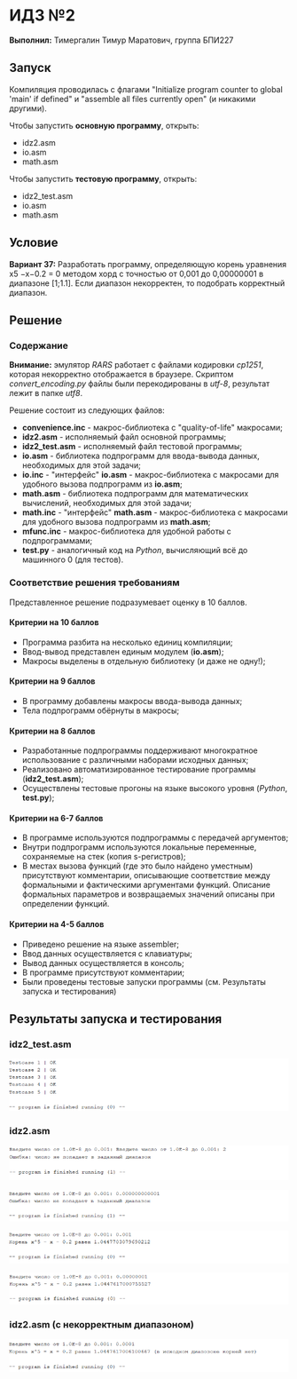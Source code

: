 # ИДЗ №2

**Выполнил:** Тимергалин Тимур Маратович, группа БПИ227

## Запуск

Компиляция проводилась с флагами "Initialize program counter to global 'main' if defined" и "assemble all files currently open" (и никакими другими).

Чтобы запустить **основную программу**, открыть:

- idz2.asm
- io.asm
- math.asm

Чтобы запустить **тестовую программу**, открыть:

- idz2_test.asm
- io.asm
- math.asm

## Условие

**Вариант 37:** Разработать программу, определяющую корень уравнения x5 −x−0.2 = 0 методом хорд с точностью от 0,001 до 0,00000001 в диапазоне [1;1.1]. Если диапазон некорректен, то подобрать корректный диапазон.

## Решение

### Содержание

**Внимание:** эмулятор *RARS* работает с файлами кодировки *cp1251*, которая некорректно отображается в браузере. Скриптом  *convert_encoding.py* файлы были перекодированы в *utf-8*, результат лежит в папке *utf8*.

Решение состоит из следующих файлов:

- **convenience.inc** - макрос-библиотека с "quality-of-life" макросами;
- **idz2.asm** - исполняемый файл основной программы;
- **idz2_test.asm** - исполняемый файл тестовой программы;
- **io.asm** - библиотека подпрограмм для ввода-вывода данных, необходимых для этой задачи;
- **io.inc** - "интерфейс" **io.asm** - макрос-библиотека с макросами для удобного вызова подпрограмм из **io.asm**;
- **math.asm** - библиотека подпрограмм для математических вычислений, необходимых для этой задачи;
- **math.inc** - "интерфейс" **math.asm** - макрос-библиотека с макросами для удобного вызова подпрограмм из **math.asm**;
- **mfunc.inc** - макрос-библиотека для удобной работы с подпрограммами;
- **test.py** - аналогичный код на *Python*, вычисляющий всё до машинного 0 (для тестов).

### Соответствие решения требованиям

Представленное решение подразумевает оценку в 10 баллов.

#### Критерии на 10 баллов

- Программа разбита на несколько единиц компиляции;
- Ввод-вывод представлен единым модулем (**io.asm**);
- Макросы выделены в отдельную библиотеку (и даже не одну!);

#### Критерии на 9 баллов

- В программу добавлены макросы ввода-вывода данных;
- Тела подпрограмм обёрнуты в макросы;

#### Критерии на 8 баллов

- Разработанные подпрограммы поддерживают многократное использование с различными наборами исходных данных;
- Реализовано автоматизированное тестирование программы (**idz2_test.asm**);
- Осуществлены тестовые прогоны на языке высокого уровня (*Python*, **test.py**);

#### Критерии на 6-7 баллов

- В программе используются подпрограммы с передачей аргументов;
- Внутри подпрограмм используются локальные переменные, сохраняемые на стек (копия s-регистров);
- В местах вызова функций (где это было найдено уместным) присутствуют комментарии, описывающие соответствие между формальными и фактическими аргументами функций. Описание формальных параметров и возвращаемых значений описаны при определении функций.

#### Критерии на 4-5 баллов

- Приведено решение на языке assembler;
- Ввод данных осуществляется с клавиатуры;
- Вывод данных осуществляется в консоль;
- В программе присутствуют комментарии;
- Были проведены тестовые запуски программы (см. Результаты запуска и тестирования)

## Результаты запуска и тестирования

###  idz2_test.asm

![1](screenshots/1.png) 

### idz2.asm

![2](screenshots/2.png) 

![3](screenshots/3.png) 

![4](screenshots/4.png) 

![5](screenshots/5.png) 

### idz2.asm (с некорректным диапазоном)

![6](screenshots/6.png) 